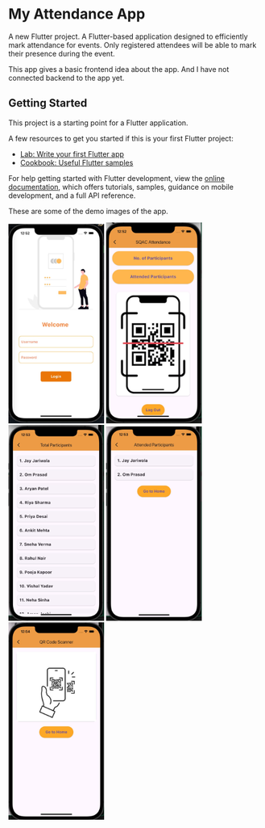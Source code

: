 # My Attendance App

A new Flutter project.
A Flutter-based application designed to efficiently mark attendance for events. Only registered attendees will be able to mark their presence during the event.

This app gives a basic frontend idea about the app.
And I have not connected backend to the app yet.

## Getting Started

This project is a starting point for a Flutter application.

A few resources to get you started if this is your first Flutter project:

- [Lab: Write your first Flutter app](https://docs.flutter.dev/get-started/codelab)
- [Cookbook: Useful Flutter samples](https://docs.flutter.dev/cookbook)

For help getting started with Flutter development, view the
[online documentation](https://docs.flutter.dev/), which offers tutorials,
samples, guidance on mobile development, and a full API reference.

These are some of the demo images of the app.

<img src="assets/images/screenshot1.jpeg" width="190"/> <img src="assets/images/screenshot2.jpeg" width="190"/><img src="assets/images/screenshot3.jpeg" width="190"/>
<img src="assets/images/screenshot4.jpeg" width="190"/>
<img src="assets/images/screenshot5.jpeg" width="190"/>

